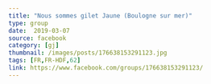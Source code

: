 ```yaml
---
title: "Nous sommes gilet Jaune (Boulogne sur mer)"
type: group
date:  2019-03-07
source: facebook
category: [gj]
thumbnail: /images/posts/176638153291123.jpg
tags: [FR,FR-HDF,62]
link: https://www.facebook.com/groups/176638153291123/
---
```

